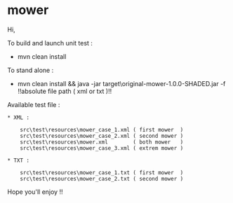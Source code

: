 mower
=====
Hi,

To build and launch unit test : 

* mvn clean install

To stand alone :

* mvn clean install && java -jar target\original-mower-1.0.0-SHADED.jar -f !!absolute file path ( xml or txt )!!

Available test file :

	* XML :
	
		src\test\resources\mower_case_1.xml ( first mower  ) 
		src\test\resources\mower_case_2.xml ( second mower )
		src\test\resources\mower.xml        ( both mower   )
		src\test\resources\mower_case_3.xml ( extrem mower )

	* TXT :

		src\test\resources\mower_case_1.txt ( first mower  ) 
		src\test\resources\mower_case_2.txt ( second mower )
	
Hope you'll enjoy !! 
